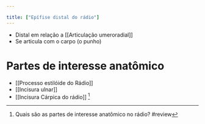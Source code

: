 ```yaml
---

title: ["Epífise distal do rádio"]
---
```

+ Distal em relação a [[Articulação umeroradial]]
+ Se articula com o carpo (o punho)

# Partes de interesse anatômico
+ [[Processo estilóide do Rádio]]
+ [[Incisura ulnar]]
+ [[Incisura Cárpica do rádio]] [^862343]

[^862343]: Quais são as partes de interesse anatômico no rádio?
#review 
